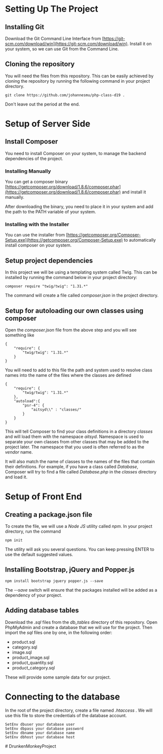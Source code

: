 # Setting Up The Project
## Installing Git
Download the Git Command Line Interface from [https://git-scm.com/download/win](https://git-scm.com/download/win). Install it on your system, so we can use Git from the Command Line.

## Cloning the repository
You will need the files from this repository. This can be easily achieved by cloning the repository by running the following command in your project directory.
```
git clone https://github.com/johannesmu/php-class-d19 .
```
Don't leave out the period at the end. 

# Setup of Server Side
## Install Composer
You need to install Composer on your system, to manage the backend dependencies of the project. 
### Installing Manually
You can get a composer binary [https://getcomposer.org/download/1.8.6/composer.phar](https://getcomposer.org/download/1.8.6/composer.phar) and install it manually.

After downloading the binary, you need to place it in your system and add the path to the PATH variable of your system.
### Installing with the Installer
You can use the installer from [https://getcomposer.org/Composer-Setup.exe](https://getcomposer.org/Composer-Setup.exe) to automatically install composer on your system.

## Setup project dependencies
In this project we will be using a templating system called Twig. This can be installed by running the command below in your project directory:
```
composer require "twig/twig": "1.31.*"
```
The command will create a file called *composer.json* in the project directory.

## Setup for autoloading our own classes using composer
Open the *composer.json* file from the above step and you will see something like
```
{
    "require": {
        "twig/twig": "1.31.*"
    }
}
```
You will need to add to this file the path and system used to resolve class names into the name of the files where the classes are defined
```
{
    "require": {
        "twig/twig": "1.31.*"
    },
    "autoload":{
        "psr-4": {
            "aitsyd\\" : "classes/"
        }
    }
}
```
This will tell Composer to find your class definitions in a directory *classes* and will load them with the namespace *aitsyd*. Namespace is used to separate your own classes from other classes that may be added to the project later. The namespace that you used is often referred to as the *vendor* name.

It will also match the name of classes to the names of the files that contain their definitions. For example, if you have a class called *Database*, Composer will try to find a file called *Database.php* in the *classes* directory and load it.

# Setup of Front End
## Creating a package.json file
To create the file, we will use a *Node JS* utility called *npm*. In your project directory, run the command
```
npm init
```
The utility will ask you several questions. You can keep pressing ENTER to use the default suggested values.

## Installing Bootstrap, jQuery and Popper.js
```
npm install bootstrap jquery popper.js --save
```
The *--save* switch will ensure that the packages installed will be added as a dependency of your project.



## Adding database tables
Download the *.sql* files from the *db_tables* directory of this repository. Open PhpMyAdmin and create a database that we will use for the project. Then import the *sql* files one by one, in the following order:
- product.sql
- category.sql
- image.sql
- product_image.sql
- product_quantity.sql
- product_category.sql

These will provide some sample data for our project.

# Connecting to the database
In the root of the project directory, create a file named *.htaccess* . We will use this file to store the credentials of the database account.
```
SetEnv dbuser your database user
SetEnv dbpass your database password
SetEnv dbname your database name
SetEnv dbhost your database host
```



#   D r u n k e n M o n k e y P r o j e c t  
 